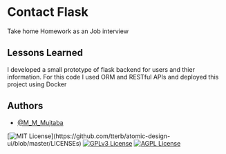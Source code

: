
# Contact Flask

Take home Homework as an Job interview

## Lessons Learned

I developed a small prototype of flask backend for users and thier information. For this code I used ORM and RESTful APIs and deployed this project using Docker
## Authors

- [@M_M_Mujtaba](https://twitter.com/M_M_Mujtaba)




[![MIT License](https://img.shields.io/apm/l/atomic-design-ui.svg?)](https://github.com/tterb/atomic-design-ui/blob/master/LICENSEs)
[![GPLv3 License](https://img.shields.io/badge/License-GPL%20v3-yellow.svg)](https://opensource.org/licenses/)
[![AGPL License](https://img.shields.io/badge/license-AGPL-blue.svg)](http://www.gnu.org/licenses/agpl-3.0)

  
